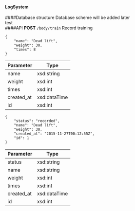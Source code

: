 #### LogSystem
####Database structure
Database scheme will be added later  
test  
####API
**POST**        `/body/train`        Record training
```
{
	"name": "Dead lift",
	"weight": 30,
	"times": 8
}
```
Parameter | Type
------------ | -------------
name | xsd:string
weight | xsd:int
times | xsd:int
created_at | xsd:dataTime
id | xsd:int
```
{
	"status": "recorded",
	"name": "Dead lift",
	"weight": 30,
	"created_at": "2015-11-27T00:12:55Z",
	"id": 1
}
```
Parameter | Type
------------ | -------------
status | xsd:string
name | xsd:string
weight | xsd:int
times | xsd:int
created_at | xsd:dataTime
id | xsd:int
